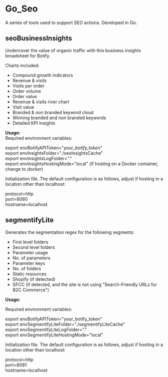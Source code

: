# Go_Seo
A series of tools used to support SEO actions. Developed in Go.   

## seoBusinessInsights   
Undercover the value of organic traffic with this business insights broadsheet for Botify.

Charts included:
- Compound growth indicators
- Revenue & visits
- Visits per order
- Order volume
- Order value
- Revenue & visits river chart
- Visit value
- Branded & non branded keyword cloud
- Winning branded and non branded keywords
- Detailed KPI insights 

**Usage:**  
Required environment variables:  

export envBotifyAPIToken="_your_botify_token_"  
export envInsightsFolder="./seoInsightsCache"  
export envInsightsLogFolder="."  
export envInsightsHostingMode="local" (if hosting on a Docker container, change to _docker_)  

Initialization file. The default configuration is as follows, adjust if hosting in a location other than localhost:   

protocol=http  
port=8080  
hostname=localhost   

## segmentifyLite   
Generates the segmentation regex for the following segments: 

- First level folders
- Second level folders
- Parameter usage
- No. of parameters
- Parameter keys
- No. of folders
- Static resources
- Shopify (if detected)
- SFCC (if detected, and the site is not using "Search-Friendly URLs for B2C Commerce")

**Usage:**  

Required environment variables:  

export envBotifyAPIToken="your_botify_token"  
export envSegmentifyLiteFolder="./segmentifyLiteCache"  
export envSegmentifyLiteLogFolder="."  
export envSegmentifyLiteHostingMode="local"  

Initialization file. The default configuration is as follows, adjust if hosting in a location other than localhost:   

protocol=http  
port=8081    
hostname=localhost   
